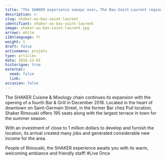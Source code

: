 ```yaml
---
title: "The SHAKER experience sweeps over… The Bas-Saint-Laurent region"
description: >-
slug: shaker-au-bas-saint-laurent
identifiant: shaker-au-bas-saint-laurent 
image: shaker-au-bas-saint-laurent.jpg
arrowc: white
i18nlanguage: fr
weight: 1
draft: false
activemenu: projets
type: articles
date: 2016-12-01
historique: true
external:
  need: false
  link:
occasion: false
---
```

The SHAKER Cuisine & Mixology chain continues its expansion with the opening of a fourth Bar & Grill in December 2016. Located in the heart of downtown on Saint-Germain Street, in the former Bar chez Pull location, Shaker Rimouski offers 195 seats along with the largest terrace in town for the summer season.

With an investment of close to 1 million dollars to develop and furnish the location, its arrival created many jobs and generated considerable new income for the area.

People of Rimouski, the SHAKER experience awaits you with its warm, welcoming ambiance and friendly staff! #Live Once

